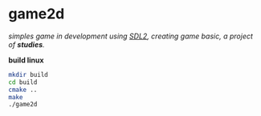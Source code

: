 # game2d

*simples game in development using [SDL2](https://libsdl.org/), creating game basic, a project of **studies**.*

**build linux**

~~~bash
mkdir build
cd build
cmake ..
make
./game2d
~~~